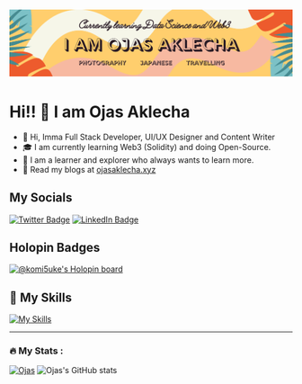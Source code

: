 <h1 align="center">
 <img src="https://github.com/ojasaklechayt/ojasaklechayt/blob/main/ojas2.png?raw=true" />
</h1>

#  Hi!! 👋 I am Ojas Aklecha
- 👋 Hi, Imma Full Stack Developer, UI/UX Designer and Content Writer
- 🎓 I am currently learning Web3 (Solidity) and doing Open-Source.
- 👀 I am a learner and explorer who always wants to learn more.
- 📝 Read my blogs at [ojasaklecha.xyz](https://ojasaklecha.xyz/)

## My Socials
[![Twitter Badge](https://img.shields.io/badge/Twitter-Profile-informational?style=flat&logo=twitter&logoColor=white&color=1CA2F1)](https://twitter.com/nammekyahaire)
[![LinkedIn Badge](https://img.shields.io/badge/LinkedIn-Profile-informational?style=flat&logo=linkedin&logoColor=white&color=0D76A8)](https://www.linkedin.com/in/ojas-aklecha/)

## Holopin Badges
[![@komi5uke's Holopin board](https://holopin.io/api/user/board?user=komi5uke)](https://holopin.io/@komi5uke)


## 🤹 My Skills
[![My Skills](https://skillicons.dev/icons?i=figma,scss,tailwindcss,materialui,js,react,nodejs,expressjs,mysql,mongodb,git,python,c,cpp,java,r&theme=dark)](https://skillicons.dev)

---

### :fire: My Stats :

 
[![Ojas](https://github-readme-streak-stats.herokuapp.com/?user=ojasaklechayt&theme=dark)](https://github.com/ojasaklechayt/github-readme-stats) ![Ojas's GitHub stats](https://github-readme-stats.vercel.app/api?username=ojasaklechayt&show_icons=true&theme=transparent)

<!---
ojasaklechayt/ojasaklechayt is a ✨ special ✨ repository because its `README.md` (this file) appears on your GitHub profile.
You can click the Preview link to take a look at your changes.
--->
